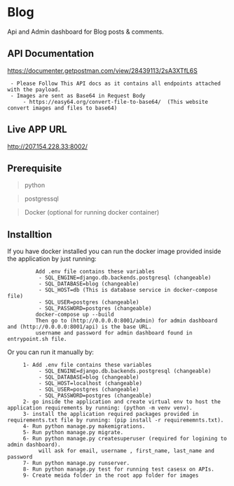 # Blog
Api and Admin dashboard for Blog posts & comments.

## API Documentation
https://documenter.getpostman.com/view/28439113/2sA3XTfL6S

     - Please Follow This API docs as it contains all endpoints attached with the payload.
     - Images are sent as Base64 in Request Body
         - https://easy64.org/convert-file-to-base64/  (This website convert images and files to base64)
## Live APP URL
http://207.154.228.33:8002/

## Prerequisite
>python

>postgressql

>Docker (optional for running docker container)

## Installtion
   If you have docker installed you can run the docker image provided inside the application by just running:
            
             Add .env file contains these variables
              - SQL_ENGINE=django.db.backends.postgresql (changeable)
              - SQL_DATABASE=blog (changeable)
              - SQL_HOST=db (This is database service in docker-compose file)
              - SQL_USER=postgres (changeable)
              - SQL_PASSWORD=postgres (changeable)
             docker-compose up --build
             Then go to (http://0.0.0.0:8001/admin) for admin dashboard and (http://0.0.0.0:8001/api) is the base URL.
             username and password for admin dashboard found in entrypoint.sh file.
             
  Or you can run it manually by:
   
         1- Add .env file contains these variables
              - SQL_ENGINE=django.db.backends.postgresql (changeable)
              - SQL_DATABASE=blog (changeable)
              - SQL_HOST=localhost (changeable)
              - SQL_USER=postgres (changeable)
              - SQL_PASSWORD=postgres (changeable)
         2- go inside the application and create virtual env to host the application requirements by running: (python -m venv venv).
         3- install the application required packages provided in requirements.txt file by running: (pip install -r requirememnts.txt).
         4- Run python manage.py makemigrations.
         5- Run python manage.py migrate.
         6- Run python manage.py createsuperuser (required for logining to admin dashboard).
              will ask for email, username , first_name, last_name and password
         7- Run python manage.py runserver.
         8- Run python manage.py test for running test casesx on APIs.
         9- Create meida folder in the root app folder for images
